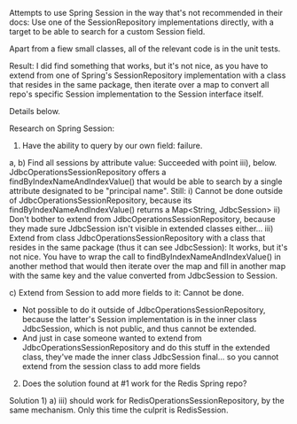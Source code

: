 Attempts to use Spring Session in the way that's not recommended in their docs: Use one of the SessionRepository implementations directly, with a target to be able to search for a custom Session field.

Apart from a fiew small classes, all of the relevant code is in the unit tests.

Result: I did find something that works, but it's not nice, as you have to extend from one of Spring's SessionRepository implementation with a class that resides in the same package, then iterate over a map to convert all repo's specific Session implementation to the Session interface itself.

Details below.

Research on Spring Session:

1) Have the ability to query by our own field: failure.

a, b) Find all sessions by attribute value: Succeeded with point iii), below.
JdbcOperationsSessionRepository offers a findByIndexNameAndIndexValue() that would be able to search by a single attribute designated to be "principal name". Still:
i) Cannot be done outside of JdbcOperationsSessionRepository, because its findByIndexNameAndIndexValue() returns a Map<String, JdbcSession>
ii) Don't bother to extend from JdbcOperationsSessionRepository, because they made sure JdbcSession isn't visible in extended classes either...
iii) Extend from class JdbcOperationsSessionRepository with a class that resides in the same package (thus it can see JdbcSession): It works, but it's not nice. You have to wrap the call to findByIndexNameAndIndexValue() in another method that would then iterate over the map and fill in another map with the same key and the value converted from JdbcSession to Session.

c) Extend from Session to add more fields to it: Cannot be done.
- Not possible to do it outside of JdbcOperationsSessionRepository, because the latter's Session implementation is in the inner class JdbcSession, which is not public, and thus cannot be extended.
- And just in case someone wanted to extend from JdbcOperationsSessionRepository and do this stuff in the extended class, they've made the inner class JdbcSession final... so you cannot extend from the session class to add more fields

2) Does the solution found at #1 work for the Redis Spring repo?

Solution 1) a) iii) should work for RedisOperationsSessionRepository, by the same mechanism. Only this time the culprit is RedisSession.

